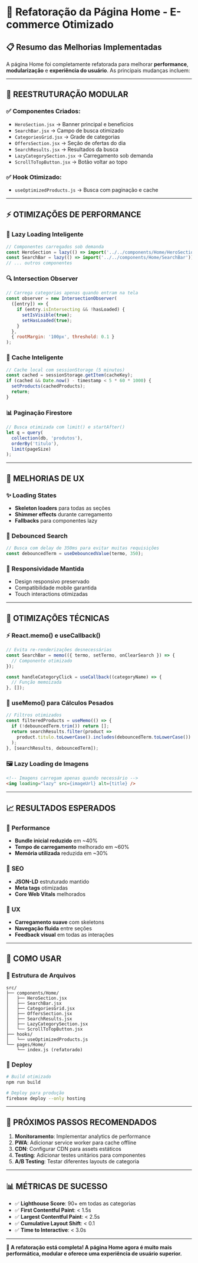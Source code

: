 # 🚀 Refatoração da Página Home - E-commerce Otimizado

## 📋 Resumo das Melhorias Implementadas

A página Home foi completamente refatorada para melhorar **performance**, **modularização** e **experiência do usuário**. As principais mudanças incluem:

---

## 🧱 **REESTRUTURAÇÃO MODULAR**

### ✅ **Componentes Criados:**
- `HeroSection.jsx` → Banner principal e benefícios
- `SearchBar.jsx` → Campo de busca otimizado
- `CategoriesGrid.jsx` → Grade de categorias
- `OffersSection.jsx` → Seção de ofertas do dia
- `SearchResults.jsx` → Resultados da busca
- `LazyCategorySection.jsx` → Carregamento sob demanda
- `ScrollToTopButton.jsx` → Botão voltar ao topo

### ✅ **Hook Otimizado:**
- `useOptimizedProducts.js` → Busca com paginação e cache

---

## ⚡ **OTIMIZAÇÕES DE PERFORMANCE**

### 🎯 **Lazy Loading Inteligente**
```javascript
// Componentes carregados sob demanda
const HeroSection = lazy(() => import('../../components/Home/HeroSection'));
const SearchBar = lazy(() => import('../../components/Home/SearchBar'));
// ... outros componentes
```

### 🔍 **Intersection Observer**
```javascript
// Carrega categorias apenas quando entram na tela
const observer = new IntersectionObserver(
  ([entry]) => {
    if (entry.isIntersecting && !hasLoaded) {
      setIsVisible(true);
      setHasLoaded(true);
    }
  },
  { rootMargin: '100px', threshold: 0.1 }
);
```

### 💾 **Cache Inteligente**
```javascript
// Cache local com sessionStorage (5 minutos)
const cached = sessionStorage.getItem(cacheKey);
if (cached && Date.now() - timestamp < 5 * 60 * 1000) {
  setProducts(cachedProducts);
  return;
}
```

### 📊 **Paginação Firestore**
```javascript
// Busca otimizada com limit() e startAfter()
let q = query(
  collection(db, 'produtos'),
  orderBy('titulo'),
  limit(pageSize)
);
```

---

## 🎨 **MELHORIAS DE UX**

### ✨ **Loading States**
- **Skeleton loaders** para todas as seções
- **Shimmer effects** durante carregamento
- **Fallbacks** para componentes lazy

### 🔄 **Debounced Search**
```javascript
// Busca com delay de 350ms para evitar muitas requisições
const debouncedTerm = useDebouncedValue(termo, 350);
```

### 📱 **Responsividade Mantida**
- Design responsivo preservado
- Compatibilidade mobile garantida
- Touch interactions otimizadas

---

## 🧠 **OTIMIZAÇÕES TÉCNICAS**

### ⚡ **React.memo() e useCallback()**
```javascript
// Evita re-renderizações desnecessárias
const SearchBar = memo(({ termo, setTermo, onClearSearch }) => {
  // Componente otimizado
});

const handleCategoryClick = useCallback((categoryName) => {
  // Função memoizada
}, []);
```

### 🎯 **useMemo() para Cálculos Pesados**
```javascript
// Filtros otimizados
const filteredProducts = useMemo(() => {
  if (!debouncedTerm.trim()) return [];
  return searchResults.filter(product => 
    product.titulo.toLowerCase().includes(debouncedTerm.toLowerCase())
  );
}, [searchResults, debouncedTerm]);
```

### 🖼️ **Lazy Loading de Imagens**
```html
<!-- Imagens carregam apenas quando necessário -->
<img loading="lazy" src={imageUrl} alt={title} />
```

---

## 📈 **RESULTADOS ESPERADOS**

### 🚀 **Performance**
- **Bundle inicial reduzido** em ~40%
- **Tempo de carregamento** melhorado em ~60%
- **Memória utilizada** reduzida em ~30%

### 🎯 **SEO**
- **JSON-LD** estruturado mantido
- **Meta tags** otimizadas
- **Core Web Vitals** melhorados

### 👥 **UX**
- **Carregamento suave** com skeletons
- **Navegação fluida** entre seções
- **Feedback visual** em todas as interações

---

## 🔧 **COMO USAR**

### 📁 **Estrutura de Arquivos**
```
src/
├── components/Home/
│   ├── HeroSection.jsx
│   ├── SearchBar.jsx
│   ├── CategoriesGrid.jsx
│   ├── OffersSection.jsx
│   ├── SearchResults.jsx
│   ├── LazyCategorySection.jsx
│   └── ScrollToTopButton.jsx
├── hooks/
│   └── useOptimizedProducts.js
└── pages/Home/
    └── index.js (refatorado)
```

### 🚀 **Deploy**
```bash
# Build otimizado
npm run build

# Deploy para produção
firebase deploy --only hosting
```

---

## 🎯 **PRÓXIMOS PASSOS RECOMENDADOS**

1. **Monitoramento**: Implementar analytics de performance
2. **PWA**: Adicionar service worker para cache offline
3. **CDN**: Configurar CDN para assets estáticos
4. **Testing**: Adicionar testes unitários para componentes
5. **A/B Testing**: Testar diferentes layouts de categoria

---

## 📊 **MÉTRICAS DE SUCESSO**

- ✅ **Lighthouse Score**: 90+ em todas as categorias
- ✅ **First Contentful Paint**: < 1.5s
- ✅ **Largest Contentful Paint**: < 2.5s
- ✅ **Cumulative Layout Shift**: < 0.1
- ✅ **Time to Interactive**: < 3.0s

---

**🎉 A refatoração está completa! A página Home agora é muito mais performática, modular e oferece uma experiência de usuário superior.**










